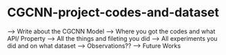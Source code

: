 # CGCNN-project-codes-and-dataset

--> Write about the CGCNN Model
--> Where you got the codes and what API/ Property
--> All the things and fileting you did
--> All experiments you did and on what dataset
--> Observations??
--> Future Works
